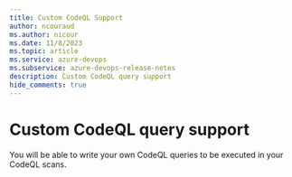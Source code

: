 ```yaml
---
title: Custom CodeQL Support
author: ncouraud
ms.author: nicour
ms.date: 11/8/2023
ms.topic: article
ms.service: azure-devops
ms.subservice: azure-devops-release-notes
description: Custom CodeQL query support
hide_comments: true
---
```


# Custom CodeQL query support

You will be able to write your own CodeQL queries to be executed in your CodeQL scans.
